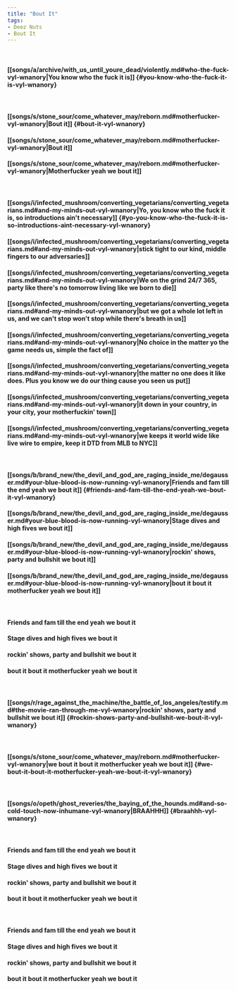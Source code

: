 ```yaml
---
title: "Bout It"
tags:
- Deez Nuts
- Bout It
---
```

&nbsp;
#### [[songs/a/archive/with_us_until_youre_dead/violently.md#who-the-fuck-vyl-wnanory|You know who the fuck it is]] {#you-know-who-the-fuck-it-is-vyl-wnanory}
&nbsp;
#### [[songs/s/stone_sour/come_whatever_may/reborn.md#motherfucker-vyl-wnanory|Bout it]] {#bout-it-vyl-wnanory}
#### [[songs/s/stone_sour/come_whatever_may/reborn.md#motherfucker-vyl-wnanory|Bout it]]
#### [[songs/s/stone_sour/come_whatever_may/reborn.md#motherfucker-vyl-wnanory|Motherfucker yeah we bout it]]
&nbsp;
#### [[songs/i/infected_mushroom/converting_vegetarians/converting_vegetarians.md#and-my-minds-out-vyl-wnanory|Yo, you know who the fuck it is, so introductions ain't necessary]] {#yo-you-know-who-the-fuck-it-is-so-introductions-aint-necessary-vyl-wnanory}
#### [[songs/i/infected_mushroom/converting_vegetarians/converting_vegetarians.md#and-my-minds-out-vyl-wnanory|stick tight to our kind, middle fingers to our adversaries]]
#### [[songs/i/infected_mushroom/converting_vegetarians/converting_vegetarians.md#and-my-minds-out-vyl-wnanory|We on the grind 24/7 365, party like there's no tomorrow living like we born to die]]
#### [[songs/i/infected_mushroom/converting_vegetarians/converting_vegetarians.md#and-my-minds-out-vyl-wnanory|but we got a whole lot left in us, and we can't stop won't stop while there's breath in us]]
#### [[songs/i/infected_mushroom/converting_vegetarians/converting_vegetarians.md#and-my-minds-out-vyl-wnanory|No choice in the matter yo the game needs us, simple the fact of]]
#### [[songs/i/infected_mushroom/converting_vegetarians/converting_vegetarians.md#and-my-minds-out-vyl-wnanory|the matter no one does it like does. Plus you know we do our thing cause you seen us put]]
#### [[songs/i/infected_mushroom/converting_vegetarians/converting_vegetarians.md#and-my-minds-out-vyl-wnanory|it down in your country, in your city, your motherfuckin' town]]
#### [[songs/i/infected_mushroom/converting_vegetarians/converting_vegetarians.md#and-my-minds-out-vyl-wnanory|we keeps it world wide like live wire to empire, keep it DTD from MLB to NYC]]
&nbsp;
#### [[songs/b/brand_new/the_devil_and_god_are_raging_inside_me/degausser.md#your-blue-blood-is-now-running-vyl-wnanory|Friends and fam till the end yeah we bout it]] {#friends-and-fam-till-the-end-yeah-we-bout-it-vyl-wnanory}
#### [[songs/b/brand_new/the_devil_and_god_are_raging_inside_me/degausser.md#your-blue-blood-is-now-running-vyl-wnanory|Stage dives and high fives we bout it]]
#### [[songs/b/brand_new/the_devil_and_god_are_raging_inside_me/degausser.md#your-blue-blood-is-now-running-vyl-wnanory|rockin' shows, party and bullshit we bout it]]
#### [[songs/b/brand_new/the_devil_and_god_are_raging_inside_me/degausser.md#your-blue-blood-is-now-running-vyl-wnanory|bout it bout it motherfucker yeah we bout it]]
&nbsp;
#### Friends and fam till the end yeah we bout it
#### Stage dives and high fives we bout it
#### rockin' shows, party and bullshit we bout it
#### bout it bout it motherfucker yeah we bout it
&nbsp;
#### [[songs/r/rage_against_the_machine/the_battle_of_los_angeles/testify.md#the-movie-ran-through-me-vyl-wnanory|rockin' shows, party and bullshit we bout it]] {#rockin-shows-party-and-bullshit-we-bout-it-vyl-wnanory}
&nbsp;
#### [[songs/s/stone_sour/come_whatever_may/reborn.md#motherfucker-vyl-wnanory|we bout it bout it motherfucker yeah we bout it]] {#we-bout-it-bout-it-motherfucker-yeah-we-bout-it-vyl-wnanory}
&nbsp;
#### [[songs/o/opeth/ghost_reveries/the_baying_of_the_hounds.md#and-so-cold-touch-now-inhumane-vyl-wnanory|BRAAHHH]] {#braahhh-vyl-wnanory}
&nbsp;
#### Friends and fam till the end yeah we bout it
#### Stage dives and high fives we bout it
#### rockin' shows, party and bullshit we bout it
#### bout it bout it motherfucker yeah we bout it
&nbsp;
#### Friends and fam till the end yeah we bout it
#### Stage dives and high fives we bout it
#### rockin' shows, party and bullshit we bout it
#### bout it bout it motherfucker yeah we bout it
